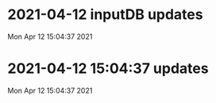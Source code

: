 
# 2021-04-12 inputDB updates 
 Mon Apr 12 15:04:37 2021 


# 2021-04-12 15:04:37 updates 
 Mon Apr 12 15:04:37 2021 

